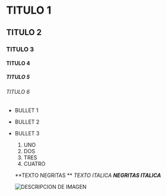 # TITULO 1
## TITULO 2
### TITULO 3
#### TITULO 4
##### TITULO 5
###### TITULO 6


* BULLET 1
* BULLET 2
* BULLET 3

  1. UNO
  2. DOS
  3. TRES
  4.  CUATRO
 
  **TEXTO NEGRITAS **
  _TEXTO ITALICA_
  ***NEGRITAS ITALICA***

  ![DESCRIPCION DE IMAGEN](https://pbs.twimg.com/media/GY7NcNDXgAAynRZ?format=jpg&name=small)
  
